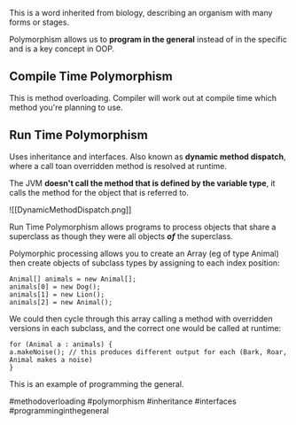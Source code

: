 This is a word inherited from biology, describing an organism with many forms or stages.

Polymorphism allows us to **program in the general** instead of in the specific and is a key concept in OOP.

## Compile Time Polymorphism
This is method overloading. Compiler will work out at compile time which method you're planning to use.

## Run Time Polymorphism
Uses inheritance and interfaces. Also known as **dynamic method dispatch**, where a call toan overridden method is resolved at runtime.

The JVM **doesn't call the method that is defined by the variable type**, it calls the method for the object that is referred to.

![[DynamicMethodDispatch.png]]

Run Time Polymorphism allows programs to process objects that share a superclass as though they were all objects ***of*** the superclass.

Polymorphic processing allows you to create an Array (eg of type Animal) then create objects of subclass types by assigning to each index position:
```
Animal[] animals = new Animal[];
animals[0] = new Dog();
animals[1] = new Lion();
animals[2] = new Animal();
```

We could then cycle through this array calling a method with overridden versions in each subclass, and the correct one would be called at runtime:
```
for (Animal a : animals) {
a.makeNoise(); // this produces different output for each (Bark, Roar, Animal makes a noise)
}
```

This is an example of programming the general.



#methodoverloading #polymorphism #inheritance #interfaces #programminginthegeneral